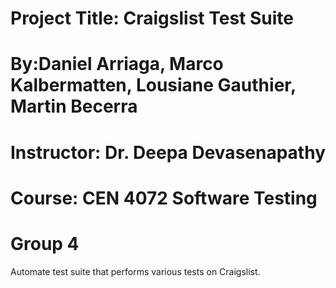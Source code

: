 # Project Title: Craigslist Test Suite
# By:Daniel Arriaga, Marco Kalbermatten, Lousiane Gauthier, Martin Becerra
# Instructor: Dr. Deepa Devasenapathy
# Course: CEN 4072 Software Testing
# Group 4


Automate test suite that performs various tests on Craigslist.
